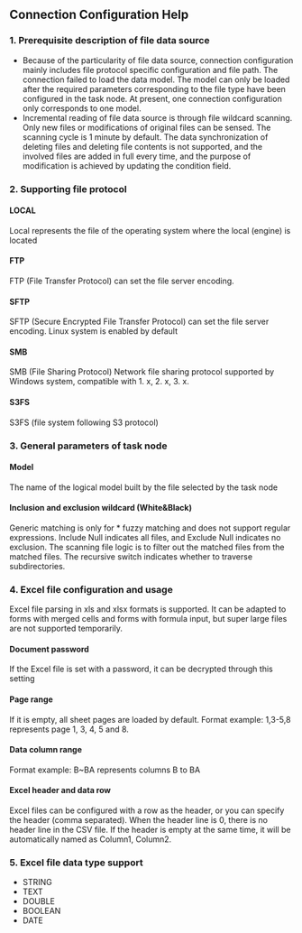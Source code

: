 ## **Connection Configuration Help**

### **1. Prerequisite description of file data source**
- Because of the particularity of file data source, connection configuration mainly includes file protocol specific configuration and file path. The connection failed to load the data model. The model can only be loaded after the required parameters corresponding to the file type have been configured in the task node. At present, one connection configuration only corresponds to one model.
- Incremental reading of file data source is through file wildcard scanning. Only new files or modifications of original files can be sensed. The scanning cycle is 1 minute by default. The data synchronization of deleting files and deleting file contents is not supported, and the involved files are added in full every time, and the purpose of modification is achieved by updating the condition field.

### **2. Supporting file protocol**
#### **LOCAL**
Local represents the file of the operating system where the local (engine) is located
#### **FTP**
FTP (File Transfer Protocol) can set the file server encoding.
#### **SFTP**
SFTP (Secure Encrypted File Transfer Protocol) can set the file server encoding. Linux system is enabled by default
#### **SMB**
SMB (File Sharing Protocol) Network file sharing protocol supported by Windows system, compatible with 1. x, 2. x, 3. x.
#### **S3FS**
S3FS (file system following S3 protocol)

### **3. General parameters of task node**
#### **Model**
The name of the logical model built by the file selected by the task node
#### **Inclusion and exclusion wildcard (White&Black)**
Generic matching is only for * fuzzy matching and does not support regular expressions. Include Null indicates all files, and Exclude Null indicates no exclusion. The scanning file logic is to filter out the matched files from the matched files. The recursive switch indicates whether to traverse subdirectories.

### **4. Excel file configuration and usage**
Excel file parsing in xls and xlsx formats is supported. It can be adapted to forms with merged cells and forms with formula input, but super large files are not supported temporarily.
#### **Document password**
If the Excel file is set with a password, it can be decrypted through this setting
#### **Page range**
If it is empty, all sheet pages are loaded by default. Format example: 1,3-5,8 represents page 1, 3, 4, 5 and 8.
#### **Data column range**
Format example: B~BA represents columns B to BA
#### **Excel header and data row**
Excel files can be configured with a row as the header, or you can specify the header (comma separated). When the header line is 0, there is no header line in the CSV file. If the header is empty at the same time, it will be automatically named as Column1, Column2.

### **5. Excel file data type support**
- STRING
- TEXT
- DOUBLE
- BOOLEAN
- DATE